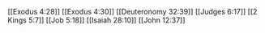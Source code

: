 [[Exodus 4:28]]
[[Exodus 4:30]]
[[Deuteronomy 32:39]]
[[Judges 6:17]]
[[2 Kings 5:7]]
[[Job 5:18]]
[[Isaiah 28:10]]
[[John 12:37]]
